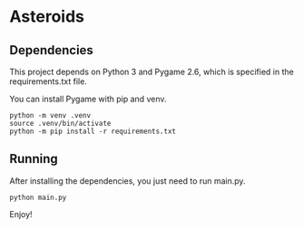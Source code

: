 # Asteroids

## Dependencies

This project depends on Python 3 and Pygame 2.6, which is specified in the requirements.txt file.

You can install Pygame with pip and venv.

```
python -m venv .venv
source .venv/bin/activate
python -m pip install -r requirements.txt
```

## Running

After installing the dependencies, you just need to run main.py.

```
python main.py
```

Enjoy!
